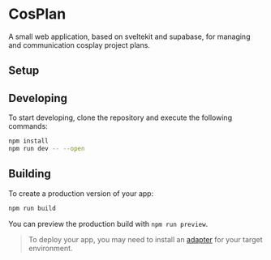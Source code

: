 # CosPlan

A small web application, based on sveltekit and supabase, for managing and communication cosplay project plans.

## Setup

## Developing

To start developing, clone the repository and execute the following commands:

```bash
npm install
npm run dev -- --open
```

## Building

To create a production version of your app:

```bash
npm run build
```

You can preview the production build with `npm run preview`.

> To deploy your app, you may need to install an [adapter](https://kit.svelte.dev/docs/adapters) for your target environment.
